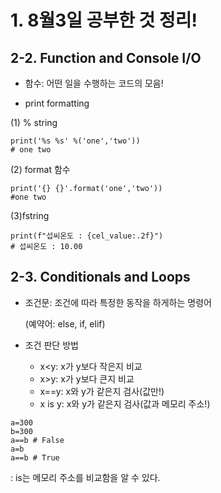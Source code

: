 # 1. 8월3일 공부한 것 정리!

## 2-2. Function and Console I/O

* 함수: 어떤 일을 수행하는 코드의 모음!

* print formatting

(1) % string

~~~
print('%s %s' %('one','two'))
# one two
~~~

(2) format 함수

~~~
print('{} {}'.format('one','two'))
#one two
~~~

(3)fstring

~~~
print(f"섭씨온도 : {cel_value:.2f}")
# 섭씨온도 : 10.00
~~~


## 2-3. Conditionals and Loops

* 조건문: 조건에 따라 특정한 동작을 하게하는 명령어
  
  (예약어: else, if, elif)

* 조건 판단 방법

  * x<y: x가 y보다 작은지 비교
  * x>y: x가 y보다 큰지 비교
  * x==y: x와 y가 같은지 검사(값만!)
  * x is y: x와 y가 같은지 검사(값과 메모리 주소!)

~~~
a=300
b=300
a==b # False
a=b
a==b # True
~~~

: is는 메모리 주소를 비교함을 알 수 있다.
